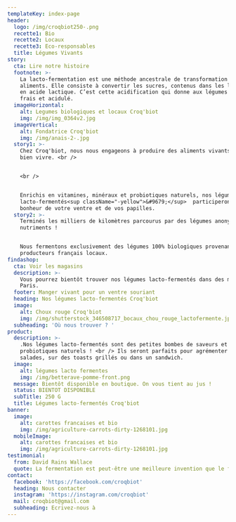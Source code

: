 ```yaml
---
templateKey: index-page
header:
  logo: /img/croqbiot250-.png
  recette1: Bio
  recette2: Locaux
  recette3: Eco-responsables
  title: Légumes Vivants
story:
  cta: Lire notre histoire
  footnote: >-
    La lacto-fermentation est une méthode ancestrale de transformation des
    aliments. Elle consiste à convertir les sucres, contenus dans les légumes,
    en acide lactique. C’est cette acidification qui donne aux légumes un goût
    frais et acidulé.
  imageHorizontal:
    alt: Legumes biologiques et locaux Croq'biot
    img: /img/img_0364v2.jpg
  imageVertical:
    alt: Fondatrice Croq'biot
    img: /img/anais-2-.jpg
  story1: >-
    Chez Croq'biot, nous nous engageons à produire des aliments vivants pour
    bien vivre. <br />


    <br />


    Enrichis en vitamines, minéraux et probiotiques naturels, nos légumes
    lacto-fermentés<sup className="-yellow">&#9679;</sup>  participeront au
    bonheur de votre ventre et de vos papilles.
  story2: >-
    Terminés les milliers de kilomètres parcourus par des légumes anonymes sans
    nutriments !


    Nous fermentons exclusivement des légumes 100% biologiques provenant de
    producteurs français locaux.
findashop:
  cta: Voir les magasins
  description: >-
    Vous pourrez bientôt trouver nos légumes lacto-fermentés dans des magasins à
    Paris.
  footer: Manger vivant pour un ventre souriant
  heading: Nos légumes lacto-fermentés Croq'biot
  image:
    alt: Choux rouge Croq'biot
    img: /img/shutterstock_346508717_bocaux_chou_rouge_lactofermente.jpg
  subheading: 'Où nous trouver ? '
product:
  description: >-
    .Nos légumes lacto-fermentés sont des petites bombes de saveurs et de
    probiotiques naturels ! <br /> Ils seront parfaits pour agrémenter vos
    salades, sur des toasts grillés ou dans un sandwich.
  image:
    alt: légumes lacto fermentes
    img: /img/betterave-pomme-front.png
  message: Bientôt disponible en boutique. On vous tient au jus !
  status: BIENTOT DISPONIBLE
  subTitle: 250 G
  title: Légumes lacto-fermentés Croq'biot
banner:
  image:
    alt: carottes francaises et bio
    img: /img/agriculture-carrots-dirty-1268101.jpg
  mobileImage:
    alt: carottes francaises et bio
    img: /img/agriculture-carrots-dirty-1268101.jpg
testimonial:
  from: David Rains Wallace
  quote: La fermentation est peut-être une meilleure invention que le feu.
contact:
  facebook: 'https://facebook.com/croqbiot'
  heading: Nous contacter
  instagram: 'https://instagram.com/croqbiot'
  mail: croqbiot@gmail.com
  subheading: Ecrivez-nous à
---
```


